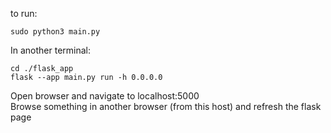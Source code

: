 to run:  
```
sudo python3 main.py  
```
In another terminal:  
```
cd ./flask_app
flask --app main.py run -h 0.0.0.0  
```
Open browser and navigate to localhost:5000  
Browse something in another browser (from this host) and refresh the flask page